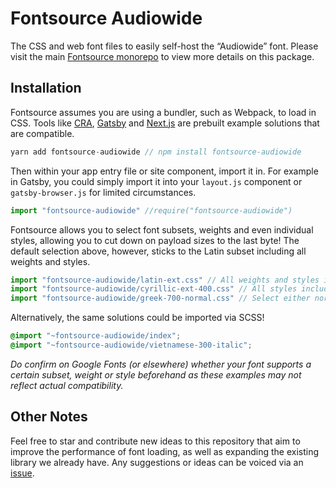 # Fontsource Audiowide

The CSS and web font files to easily self-host the “Audiowide” font. Please visit the main [Fontsource monorepo](https://github.com/DecliningLotus/fontsource) to view more details on this package.

## Installation

Fontsource assumes you are using a bundler, such as Webpack, to load in CSS. Tools like [CRA](https://create-react-app.dev/), [Gatsby](https://www.gatsbyjs.org/) and [Next.js](https://nextjs.org/) are prebuilt example solutions that are compatible.

```javascript
yarn add fontsource-audiowide // npm install fontsource-audiowide
```

Then within your app entry file or site component, import it in. For example in Gatsby, you could simply import it into your `layout.js` component or `gatsby-browser.js` for limited circumstances.

```javascript
import "fontsource-audiowide" //require("fontsource-audiowide")
```

Fontsource allows you to select font subsets, weights and even individual styles, allowing you to cut down on payload sizes to the last byte! The default selection above, however, sticks to the Latin subset including all weights and styles.

```javascript
import "fontsource-audiowide/latin-ext.css" // All weights and styles included.
import "fontsource-audiowide/cyrillic-ext-400.css" // All styles included.
import "fontsource-audiowide/greek-700-normal.css" // Select either normal or italic.
```

Alternatively, the same solutions could be imported via SCSS!

```scss
@import "~fontsource-audiowide/index";
@import "~fontsource-audiowide/vietnamese-300-italic";
```

_Do confirm on Google Fonts (or elsewhere) whether your font supports a certain subset, weight or style beforehand as these examples may not reflect actual compatibility._

## Other Notes

Feel free to star and contribute new ideas to this repository that aim to improve the performance of font loading, as well as expanding the existing library we already have. Any suggestions or ideas can be voiced via an [issue](https://github.com/DecliningLotus/fontsource/issues).
